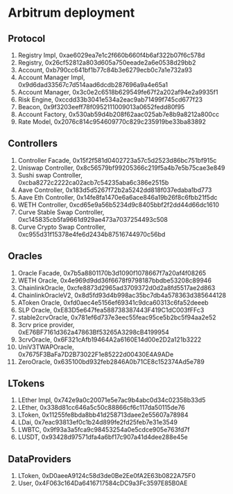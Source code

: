 # Arbitrum deployment

## Protocol

1. Registry Impl, 0xae6029ea7e1c2f660b660f4b6af322b07f6c578d
2. Registry, 0x26cf52812a803d605a750eeade2a6e0538d29bb2
3. Account, 0xb790cc641bf1b77c84b3e6279ecb0c7a1e732a93
4. Account Manager Impl, 0x9d6dad33567c7d514aad6dcdb287696a9a4e65a1
5. Account Manager, 0x3c0e2c6518b629549fe67f2a202af94e2a9935f1
6. Risk Engine, 0xccdd33b3041e534a2eac9ab71499f745cd677f23
7. Beacon, 0x9f3203eeff78f0952111009013a0652fedd80f95
8. Account Factory, 0x530ab59d4b208f62aac025ab7e8b9a8212a800cc
9. Rate Model, 0x2076c814c954609770c829c235919be33ba83892

## Controllers

1. Controller Facade, 0x15f2f581d0402723a57c5d2523d86bc751bf915c
2. Uniswap Controller, 0x8c56579bf99205366c219f5a4b7e5b75cae3e849
3. Sushi swap Controller, 0xcba8272c2222ca02acb7c54235aba6c386e2515b
4. Aave Controller, 0x183d5d5267f72b2a5242dd818f037edaba1bd773
5. Aave Eth Controller, 0x14fe8fa1470e6a6ace846a19b26f8c6fbb21f5dc
6. WETH Controller, 0xcd65e9a56b5234d9c8405bbf2f2dd44d66dc1610
7. Curve Stable Swap Controller, 0xc145835cb5fa9661d929ae473a7037254493c508
8. Curve Crypto Swap Controller, 0xc955d31f15378e4fe6d2434b87516744970c56bd

## Oracles

1. Oracle Facade, 0x7b5a8801170b3d1090f1078667f7a20af4f08265
2. WETH Oracle, 0x4e969d9dd36f6678f9798187bbdbe53208c89946
3. ChainlinkOracle, 0xcfe8873d2965ad3709372d0d2a8fd5517ae2d863
4. ChainlinkOracleV2, 0x8d5fd93d4b998ac35bc7db4a578363d385644128
5. AToken Oracle, 0xfd0aec4e5156ef69341c9dca60313c6fa52deeeb
6. SLP Oracle, 0xE83D5e647fea588738387443F419C1dC003fFFc3
7. stable2crvOracle, 0x781ef6d737e3eec55feac95ce5b2bc5f94aa2e52
8. 3crv price provider, 0xE76BF7161d362a47863Bf53265A3298cB4199954
9. 3crvOracle, 0x6F321cAfb19464A2a6160E14d00e2D2a121b3222
10. UniV3TWAPOracle, 0x7675F3BaFa7D2B73022F1e85222d00430E4A9ADe
11. ZeroOracle, 0x635100bd932feb2846A0b71CE8c152374Ad5e789

## LTokens

1. LEther Impl, 0x742e9a0c20071e5e7ac9b4abc0d34c02358b33d5
2. LEther, 0x338d81cc646a5c50c88866cf6c117da50115de76
3. LToken, 0x11255fe8bda8bb41d258713daee2e55607a78984
4. LDai, 0x7eac93813ef0c1b24d899fe2fd25feb7e31e3549
5. LWBTC, 0x9f93a3a5fca9c98453254a0e5cdce905e763fd7f
6. LUSDT, 0x93428d97571dfa4a6bf17c907a41d4dee288e45e

## DataProviders

1. LToken, 0xD0aeeA9124c58d3de0Be2Ee0fA2E63b0822A75F0
2. User, 0x4F063c164Da6416717584cDC9a3Fc3597E85B0AE
